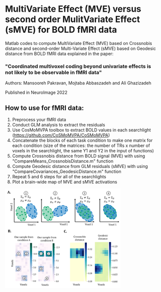# MultiVariate Effect (MVE) versus second order MulitVariate Effect (sMVE) for BOLD fMRI data 
Matlab codes to compute MultiVariate Effect (MVE) based on Crossnobis distance and second-order Multi-Variate Effect (sMVE) based on Geodesic distance from BOLD fMRI data explained in the paper: 
### "Coordinated multivoxel coding beyond univariate effects is not likely to be observable in fMRI data"

Authors: Mansooreh Pakravan, Mojtaba Abbaszadeh and Ali Ghazizadeh

Published in NeuroImage 2022

## How to use for fMRI data:
  1) Preprocess your fMRI data 
  2) Conduct GLM analysis to extract the residuals
  3) Use CosMoMVPA toolbox to extract BOLD values in each searchlight (https://github.com/CoSMoMVPA/CoSMoMVPA)
  4) Concatenate the blocks of each task condition to make one matrix for each condition (size  of the matrices: the number of TRs x number of voxels in the searchlight, the same Y1 and Y2 in the input of functions)
  5) Compute Crossnobis distance from  BOLD signal (MVE) with using "CompareMeans_CrossnobisDistance.m" function  
  6) Compute Geodesic distance from GLM residuals (sMVE) with using "CompareCovariances_GeodesicDistance.m" function
  7) Repeat 5 and 6 steps for all of the searchlights
  8) Plot a brain-wide map of MVE and sMVE activations 
  

<img src="https://github.com/Mansooreh-Pakravan/MultiVariate-Effect-MVE-and-second-order-Multi-Variate-Effect-sMVE-for-fMRI-data/blob/main/MVE_vs_sMVE.png" width=75% height=75%>


